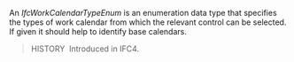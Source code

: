 ﻿An _IfcWorkCalendarTypeEnum_ is an enumeration data type that specifies the types of work calendar from which the relevant control can be selected. If given it should help to identify base calendars.

> HISTORY&nbsp; Introduced in IFC4.